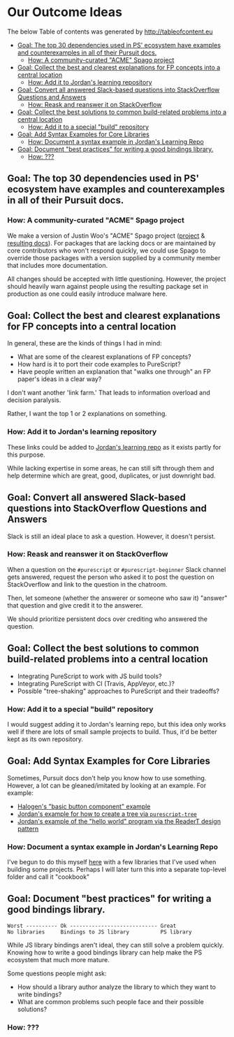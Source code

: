 # Our Outcome Ideas

The below Table of contents was generated by http://tableofcontent.eu

- [Goal: The top 30 dependencies used in PS' ecosystem have examples and counterexamples in all of their Pursuit docs.](#goal-the-top-30-dependencies-used-in-ps-ecosystem-have-examples-and-counterexamples-in-all-of-their-pursuit-docs)
  - [How: A community-curated "ACME" Spago project](#how-a-community-curated-acme-spago-project)
- [Goal: Collect the best and clearest explanations for FP concepts into a central location](#goal-collect-the-best-and-clearest-explanations-for-fp-concepts-into-a-central-location)
  - [How: Add it to Jordan's learning repository](#how-add-it-to-jordans-learning-repository)
- [Goal: Convert all answered Slack-based questions into StackOverflow Questions and Answers](#goal-convert-all-answered-slack-based-questions-into-stackoverflow-questions-and-answers)
  - [How: Reask and reanswer it on StackOverflow](#how-reask-and-reanswer-it-on-stackoverflow)
- [Goal: Collect the best solutions to common build-related problems into a central location](#goal-collect-the-best-solutions-to-common-build-related-problems-into-a-central-location)
  - [How: Add it to a special "build" repository](#how-add-it-to-a-special-build-repository)
- [Goal: Add Syntax Examples for Core Libraries](#goal-add-syntax-examples-for-core-libraries)
  - [How: Document a syntax example in Jordan's Learning Repo](#how-document-a-syntax-example-in-jordans-learning-repo)
- [Goal: Document "best practices" for writing a good bindings library.](#goal-document-best-practices-for-writing-a-good-bindings-library)
  - [How: ???](#how)

## Goal: The top 30 dependencies used in PS' ecosystem have examples and counterexamples in all of their Pursuit docs.

### How: A community-curated "ACME" Spago project

We make a version of Justin Woo's "ACME" Spago project ([project](https://github.com/justinwoo/acme-spago) & [resulting docs](https://jusrin.dev/acme-spago/)). For packages that are lacking docs or are maintained by core contributors who won't respond quickly, we could use Spago to override those packages with a version supplied by a community member that includes more documentation.

All changes should be accepted with little questioning. However, the project should heavily warn against people using the resulting package set in production as one could easily introduce malware here.

## Goal: Collect the best and clearest explanations for FP concepts into a central location

In general, these are the kinds of things I had in mind:
- What are some of the clearest explanations of FP concepts?
- How hard is it to port their code examples to PureScript?
- Have people written an explanation that "walks one through" an FP paper's ideas in a clear way?

I don't want another 'link farm.' That leads to information overload and decision paralysis.

Rather, I want the top 1 or 2 explanations on something.

### How: Add it to Jordan's learning repository

These links could be added to [Jordan's learning repo](http://www.github.com/jordanmartinez/purescript-jordans-reference) as it exists partly for this purpose.

While lacking expertise in some areas, he can still sift through them and help determine which are great, good, duplicates, or just downright bad.

## Goal: Convert all answered Slack-based questions into StackOverflow Questions and Answers

Slack is still an ideal place to ask a question. However, it doesn't persist.

### How: Reask and reanswer it on StackOverflow

When a question on the `#purescript` or `#purescript-beginner` Slack channel gets answered, request the person who asked it to post the question on StackOverflow and link to the question in the chatroom.

Then, let someone (whether the answerer or someone who saw it) "answer" that question and give credit it to the answerer.

We should prioritize persistent docs over crediting who answered the question.

## Goal: Collect the best solutions to common build-related problems into a central location

- Integrating PureScript to work with JS build tools?
- Integrating PureScript with CI (Travis, AppVeyor, etc.)?
- Possible "tree-shaking" approaches to PureScript and their tradeoffs?

### How: Add it to a special "build" repository

I would suggest adding it to Jordan's learning repo, but this idea only works well if there are lots of small sample projects to build. Thus, it'd be better kept as its own repository.

## Goal: Add Syntax Examples for Core Libraries

Sometimes, Pursuit docs don't help you know how to use something. However, a lot can be gleaned/imitated by looking at an example. For example:
- [Halogen's "basic button component" example](https://github.com/slamdata/purescript-halogen/blob/master/examples/basic/src/Button.purs)
- [Jordan's example for how to create a tree via `purescript-tree`](https://github.com/JordanMartinez/purescript-jordans-reference/blob/latestRelease/22-Projects/src/11-Table-of-Contents/04-Tree/01-Syntax.purs#L31-L64)
- [Jordan's example of the "hello world" program via the ReaderT design pattern](https://github.com/JordanMartinez/purescript-jordans-reference/blob/latestRelease/21-Hello-World/08-Application-Structure/src/11-Hello-World/02-ReaderT.purs)

### How: Document a syntax example in Jordan's Learning Repo

I've begun to do this myself [here](https://github.com/JordanMartinez/purescript-jordans-reference/tree/latestRelease/22-Projects/src/01-Libraries) with a few libraries that I've used when building some projects. Perhaps I will later turn this into a separate top-level folder and call it "cookbook"

## Goal: Document "best practices" for writing a good bindings library.

```
Worst ---------- Ok ---------------------------- Great
No libraries     Bindings to JS library          PS library
```
While JS library bindings aren't ideal, they can still solve a problem quickly. Knowing how to write a good bindings library can help make the PS ecosystem that much more mature.

Some questions people might ask:
- How should a library author analyze the library to which they want to write bindings?
- What are common problems such people face and their possible solutions?

### How: ???
